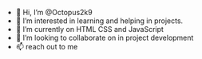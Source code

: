 - 👋 Hi, I’m @Octopus2k9
- 👀 I’m interested in learning and helping in projects. 
- 🌱 I’m currently on HTML CSS and JavaScript 
- 💞️ I’m looking to collaborate on in project development 
- 📫 reach out to me

<!---
Octopus2k9/Octopus2k9 is a ✨ special ✨ repository because its `README.md` (this file) appears on your GitHub profile.
You can click the Preview link to take a look at your changes.
--->
